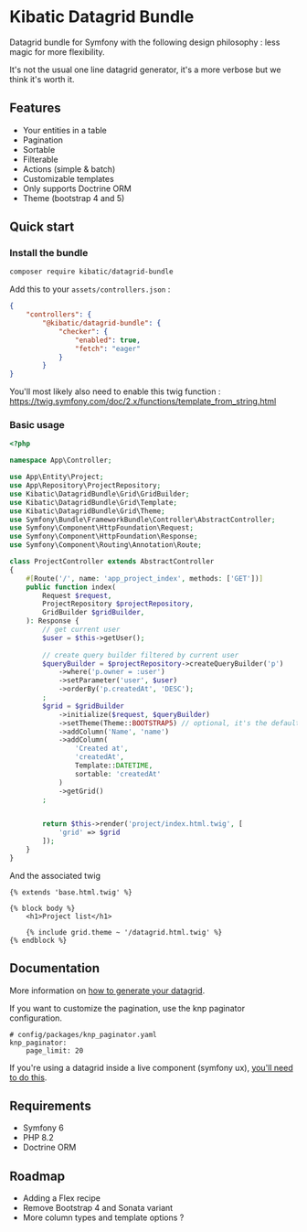 Kibatic Datagrid Bundle
=======================

Datagrid bundle for Symfony with the following design philosophy : less magic for more flexibility.

It's not the usual one line datagrid generator, it's a more verbose but we think it's worth it.

Features
--------

- Your entities in a table
- Pagination
- Sortable
- Filterable
- Actions (simple & batch)
- Customizable templates
- Only supports Doctrine ORM
- Theme (bootstrap 4 and 5)


Quick start
-----------

### Install the bundle

```bash
composer require kibatic/datagrid-bundle
```

Add this to your `assets/controllers.json` :

```json
{
    "controllers": {
        "@kibatic/datagrid-bundle": {
            "checker": {
                "enabled": true,
                "fetch": "eager"
            }
        }
}
```

You'll most likely also need to enable this twig function : https://twig.symfony.com/doc/2.x/functions/template_from_string.html

### Basic usage

```php
<?php

namespace App\Controller;

use App\Entity\Project;
use App\Repository\ProjectRepository;
use Kibatic\DatagridBundle\Grid\GridBuilder;
use Kibatic\DatagridBundle\Grid\Template;
use Kibatic\DatagridBundle\Grid\Theme;
use Symfony\Bundle\FrameworkBundle\Controller\AbstractController;
use Symfony\Component\HttpFoundation\Request;
use Symfony\Component\HttpFoundation\Response;
use Symfony\Component\Routing\Annotation\Route;

class ProjectController extends AbstractController
{
    #[Route('/', name: 'app_project_index', methods: ['GET'])]
    public function index(
        Request $request,
        ProjectRepository $projectRepository,
        GridBuilder $gridBuilder,
    ): Response {
        // get current user
        $user = $this->getUser();
        
        // create query builder filtered by current user
        $queryBuilder = $projectRepository->createQueryBuilder('p')
            ->where('p.owner = :user')
            ->setParameter('user', $user)
            ->orderBy('p.createdAt', 'DESC');
        ;
        $grid = $gridBuilder
            ->initialize($request, $queryBuilder)
            ->setTheme(Theme::BOOTSTRAP5) // optional, it's the default value
            ->addColumn('Name', 'name')
            ->addColumn(
                'Created at',
                'createdAt',
                Template::DATETIME,
                sortable: 'createdAt'
            )
            ->getGrid()
        ;


        return $this->render('project/index.html.twig', [
            'grid' => $grid
        ]);
    }
}
```

And the associated twig

```twig
{% extends 'base.html.twig' %}

{% block body %}
    <h1>Project list</h1>

    {% include grid.theme ~ '/datagrid.html.twig' %}
{% endblock %}
```


Documentation
-------------

More information on [how to generate your datagrid](docs/advanced-example.md).

If you want to customize the pagination, use the knp paginator configuration.

```
# config/packages/knp_paginator.yaml
knp_paginator:
    page_limit: 20   
```

If you're using a datagrid inside a live component (symfony ux), [you'll need to do this](docs/advanced-example.md).

Requirements
------------

- Symfony 6
- PHP 8.2
- Doctrine ORM

Roadmap
-------

- Adding a Flex recipe
- Remove Bootstrap 4 and Sonata variant
- More column types and template options ?
